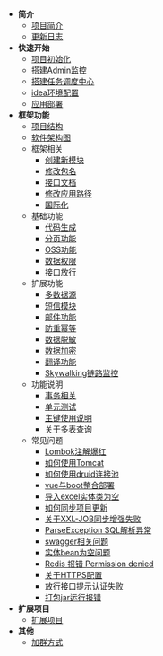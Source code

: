 <!-- _sidebar.md -->

* **简介**
  * [项目简介](/ruoyi-vue-plus/home.md)
  * [更新日志](/ruoyi-vue-plus/changlog.md)
* **快速开始**
  * [项目初始化](/ruoyi-vue-plus/quickstart/init.md)
  * [搭建Admin监控](/ruoyi-vue-plus/quickstart/admin_init.md)
  * [搭建任务调度中心](/ruoyi-vue-plus/quickstart/job_init.md)
  * [idea环境配置](/ruoyi-vue-plus/quickstart/idea_environment.md)
  * [应用部署](/ruoyi-vue-plus/quickstart/deploy.md)
* **框架功能**
  * [项目结构](/ruoyi-vue-plus/framework/tree.md)
  * [软件架构图](/ruoyi-vue-plus/framework/architecture_diagram.md)
  * 框架相关
    * [创建新模块](/ruoyi-vue-plus/framework/association/new_module.md)
    * [修改包名](/ruoyi-vue-plus/framework/association/update_package_name.md)
    * [接口文档](/ruoyi-vue-plus/framework/association/doc.md)
    * [修改应用路径](/ruoyi-vue-plus/framework/association/update_url.md)
    * [国际化](/ruoyi-vue-plus/framework/association/i18n.md)
  * 基础功能
    * [代码生成](/ruoyi-vue-plus/framework/basic/code_generate.md)
    * [分页功能](/ruoyi-vue-plus/framework/basic/page.md)
    * [OSS功能](/ruoyi-vue-plus/framework/basic/oss.md)
    * [数据权限](/ruoyi-vue-plus/framework/basic/permissions.md)
    * [接口放行](/ruoyi-vue-plus/framework/basic/interface_release.md)
  * 扩展功能
    * [多数据源](/ruoyi-vue-plus/framework/extend/dynamic_datasource.md)
    * [短信模块](/ruoyi-vue-plus/framework/extend/sms.md)
    * [邮件功能](/ruoyi-vue-plus/framework/extend/mail.md)
    * [防重幂等](/ruoyi-vue-plus/framework/extend/idempotent.md)
    * [数据脱敏](/ruoyi-vue-plus/framework/extend/sensitive.md)
    * [数据加密](/ruoyi-vue-plus/framework/extend/encrypt.md)
    * [翻译功能](/ruoyi-vue-plus/framework/extend/translation.md)
    * [Skywalking链路监控](/ruoyi-vue-plus/framework/extend/skywalking.md)
  * 功能说明
    * [事务相关](/ruoyi-vue-plus/framework/explain/transaction.md)
    * [单元测试](/ruoyi-vue-plus/framework/explain/test.md)
    * [主键使用说明](/ruoyi-vue-plus/framework/explain/key.md)
    * [关于多表查询](/ruoyi-vue-plus/framework/explain/about_join.md)
  * 常见问题
    * [Lombok注解爆红](/ruoyi-vue-plus/questions/lombok.md)
    * [如何使用Tomcat](/ruoyi-vue-plus/questions/use_tomcat.md)
    * [如何使用druid连接池](/ruoyi-vue-plus/questions/use_druid.md)
    * [vue与boot整合部署](/ruoyi-vue-plus/questions/deploy_vue.md)
    * [导入excel实体类为空](/ruoyi-vue-plus/questions/import_excel.md)
    * [如何同步项目更新](/ruoyi-vue-plus/questions/synchronous_update.md)
    * [关于XXL-JOB同步增强失败](/ruoyi-vue-plus/questions/xxljob_fail.md)
    * [ParseException SQL解析异常](/ruoyi-vue-plus/questions/parse_exception.md)
    * [swagger相关问题](/ruoyi-vue-plus/questions/swagger.md)
    * [实体bean为空问题](/ruoyi-vue-plus/questions/bean_null.md)
    * [Redis 报错 Permission denied](/ruoyi-vue-plus/questions/permission_denied.md)
    * [关于HTTPS配置](/ruoyi-vue-plus/questions/https_config.md)
    * [放行接口提示认证失败](/ruoyi-vue-plus/questions/identify_fail.md)
    * [打包jar运行报错](/ruoyi-vue-plus/questions/jar_run_fail.md)
* **扩展项目**
  * [扩展项目](/ruoyi-vue-plus/extend-project/list.md)
* **其他**
  * [加群方式](/ruoyi-vue-plus/other/group_chat.md)